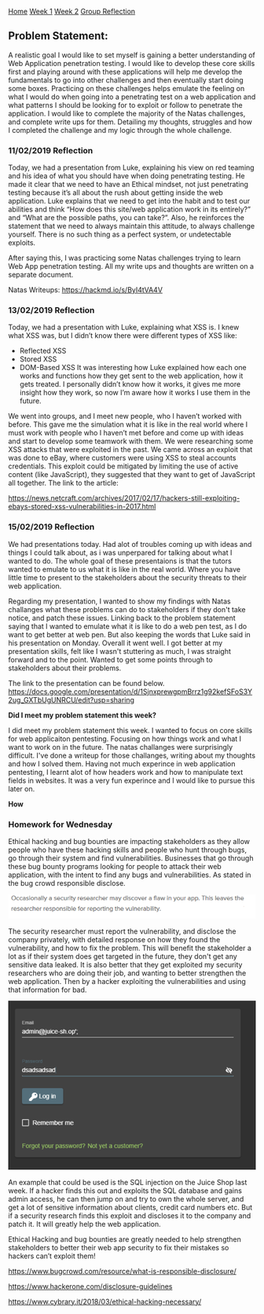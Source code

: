 [Home](./README.md)
[Week 1](./week1.md)
[Week 2](./week2.md)
[Group Reflection](./group_reflection.md)

## Problem Statement:

A realistic goal I would like to set myself is gaining a better understanding of Web Application penetration testing. I would like to develop these core skills first and playing around with these applications will help me develop the fundamentals to go into other challenges and then eventually start doing some boxes. Practicing on these challenges helps emulate the feeling on what I would do when going into a penetrating test on a web application and what patterns I should be looking for to exploit or follow to penetrate the application.
I would like to complete the majority of the Natas challenges, and complete write ups for them. Detailing my thoughts, struggles and how I completed the challenge and my logic through the whole challenge.

### 11/02/2019 Reflection

Today, we had a presentation from Luke, explaining his view on red teaming and his idea of what you should have when doing penetrating testing. He made it clear that we need to have an Ethical mindset, not just penetrating testing because it’s all about the rush about getting inside the web application. Luke explains that we need to get into the habit and to test our abilities and think “How does this site/web application work in its entirely?” and “What are the possible paths, you can take?”.  Also, he reinforces the statement that we need to always maintain this attitude, to always challenge yourself. There is no such thing as a perfect system, or undetectable exploits. 

After saying this, I was practicing some Natas challenges trying to learn Web App penetration testing. All my write ups and thoughts are written on a separate document.

Natas Writeups: https://hackmd.io/s/ByI4tVA4V

### 13/02/2019 Reflection

Today, we had a presentation with Luke, explaining what XSS is. I knew what XSS was, but I didn’t know there were different types of XSS like:
-	Reflected XSS
-	Stored XSS
-	DOM-Based XSS
It was interesting how Luke explained how each one works and functions how they get sent to the web application, how it gets treated. I personally didn’t know how it works, it gives me more insight how they work, so now I’m aware how it works I use them in the future.

We went into groups, and I meet new people, who I haven’t worked with before. This gave me the simulation what it is like in the real world where I must work with people who I haven’t met before and come up with ideas and start to develop some teamwork with them. We were researching some XSS attacks that were exploited in the past. We came across an exploit that was done to eBay, where customers were using XSS to steal accounts credentials. This exploit could be mitigated by limiting the use of active content (like JavaScript), they suggested that they want to get of JavaScript all together. 
The link to the article: 

https://news.netcraft.com/archives/2017/02/17/hackers-still-exploiting-ebays-stored-xss-vulnerabilities-in-2017.html


### 15/02/2019 Reflection

We had presentations today. Had alot of troubles coming up with ideas and things I could talk about, as i was unperpared for talking about what I wanted to do. The whole goal of these presentaions is that the tutors wanted to emulate to us what it is like in the real world. Where you have little time to present to the stakeholders about the security threats to their web application.

Regarding my presentation, I wanted to show my findings with Natas challanges what these problems can do to stakeholders if they don't take notice, and patch these issues. Linking back to the problem statement saying that I wanted to emulate what it is like to do a web pen test, as I do want to get better at web pen. But also keeping the words that Luke said in his presentation on Monday. Overall it went well. I got better at my presentation skills, felt like I wasn't stuttering as much, I was straight forward and to the point. Wanted to get some points through to stakeholders about their problems.

The link to the presentation can be found below.
https://docs.google.com/presentation/d/1SjnxprewgpmBrrz1g92kefSFoS3Y2ug_GXTbUgUNRCU/edit?usp=sharing

**Did I meet my problem statement this week?**

I did meet my problem statement this week. I wanted to focus on core skills for web applicaiton pentesting. Focusing on how things work and what I want to work on in the future. The natas challanges were surprisingly difficult. I've done a writeup for those challanges, writing about my thoughts and how I solved them. Having not much experince in web application pentesting, I learnt alot of how headers work and how to manipulate text fields in websites. It was a very fun experince and I would like to pursue this later on. 

**How**

### Homework for Wednesday

Ethical hacking and bug bounties are impacting stakeholders as they allow people who have these hacking skills and people who hunt through bugs, go through their system and find vulnerabilities. Businesses that go through these bug bounty programs looking for people to attack their web application, with the intent to find any bugs and vulnerabilities. As stated in the bug crowd responsible disclose.

![Picture](./images/bug_crowd.PNG)

The security researcher must report the vulnerability, and disclose the company privately, with detailed response on how they found the vulnerability, and how to fix the problem. This will benefit the stakeholder a lot as if their system does get targeted in the future, they don't get any sensitive data leaked. It is also better that they get exploited my security researchers who are doing their job, and wanting to better strengthen the web application. Then by a hacker exploiting the vulnerabilities and using that information for bad.

![Picture](/images/SQL_Injection_3.PNG)

An example that could be used is the SQL injection on the Juice Shop last week. If a hacker finds this out and exploits the SQL database and gains admin access, he can then jump on and try to own the whole server, and get a lot of sensitive information about clients, credit card numbers etc. But if a security research finds this exploit and discloses it to the company and patch it. It will greatly help the web application. 

Ethical Hacking and bug bounties are greatly needed to help strengthen stakeholders to better their web app security to fix their mistakes so hackers can’t exploit them!


https://www.bugcrowd.com/resource/what-is-responsible-disclosure/

https://www.hackerone.com/disclosure-guidelines

https://www.cybrary.it/2018/03/ethical-hacking-necessary/

